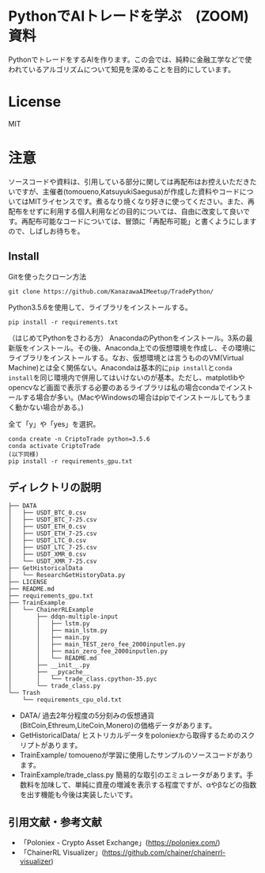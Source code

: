 # PythonでAIトレードを学ぶ　(ZOOM) 資料
PythonでトレードをするAIを作ります。この会では、純粋に金融工学などで使われているアルゴリズムについて知見を深めることを目的にしています。

# License
MIT

# 注意
ソースコードや資料は、引用している部分に関しては再配布はお控えいただきたいですが、主催者(tomoueno,KatsuyukiSaegusa)が作成した資料やコードについてはMITライセンスです。煮るなり焼くなり好きに使ってください。また、再配布をせずに利用する個人利用などの目的については、自由に改変して良いです。再配布可能なコードについては、冒頭に「再配布可能」と書くようにしますので、しばしお待ちを。

## Install
Gitを使ったクローン方法
```
git clone https://github.com/KanazawaAIMeetup/TradePython/
```
Python3.5.6を使用して、ライブラリをインストールする。
```
pip install -r requirements.txt
```

（はじめてPythonをさわる方）
AnacondaのPythonをインストール。3系の最新版をインストール。その後、Anaconda上での仮想環境を作成し、その環境にライブラリをインストールする。なお、仮想環境とは言うもののVM(Virtual Machine)とは全く関係ない。Anacondaは基本的に```pip install```と```conda install```を同じ環境内で併用してはいけないのが基本。ただし、matplotlibやopencvなど画面で表示する必要のあるライブラリは私の場合condaでインストールする場合が多い。(MacやWindowsの場合はpipでインストールしてもうまく動かない場合がある。)

全て「y」や「yes」を選択。
```
conda create -n CriptoTrade python=3.5.6
conda activate CriptoTrade
(以下同様)
pip install -r requirements_gpu.txt
```

## ディレクトリの説明


```
├── DATA
│   ├── USDT_BTC_0.csv
│   ├── USDT_BTC_7-25.csv
│   ├── USDT_ETH_0.csv
│   ├── USDT_ETH_7-25.csv
│   ├── USDT_LTC_0.csv
│   ├── USDT_LTC_7-25.csv
│   ├── USDT_XMR_0.csv
│   └── USDT_XMR_7-25.csv
├── GetHistoricalData
│   └── ResearchGetHistoryData.py
├── LICENSE
├── README.md
├── requirements_gpu.txt
├── TrainExample
│   └── ChainerRLExample
│       ├── ddqn-multiple-input
│       │   ├── lstm.py
│       │   ├── main_lstm.py
│       │   ├── main.py
│       │   ├── main_TEST_zero_fee_2000inputlen.py
│       │   ├── main_zero_fee_2000inputlen.py
│       │   └── README.md
│       ├── __init__.py
│       ├── __pycache__
│       │   └── trade_class.cpython-35.pyc
│       └── trade_class.py
└── Trash
    └── requirements_cpu_old.txt
```
- DATA/ 過去2年分程度の5分刻みの仮想通貨(BitCoin,Ethreum,LiteCoin,Monero)の価格データがあります。
- GetHistoricalData/ ヒストリカルデータをpoloniexから取得するためのスクリプトがあります。
- TrainExample/ tomouenoが学習に使用したサンプルのソースコードがあります。
- TrainExample/trade_class.py 簡易的な取引のエミュレータがあります。手数料を加味して、単純に資産の増減を表示する程度ですが、αやβなどの指数を出す機能も今後は実装したいです。
## 引用文献・参考文献
- 「Poloniex - Crypto Asset Exchange」(https://poloniex.com/)
- 「ChainerRL Visualizer」(https://github.com/chainer/chainerrl-visualizer)


